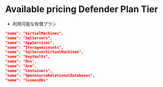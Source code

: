 # Available pricing Defender Plan Tier
* 利用可能な有償プラン
```Json
"name": "VirtualMachines",
"name": "SqlServers",
"name": "AppServices",
"name": "StorageAccounts",
"name": "SqlServerVirtualMachines",
"name": "KeyVaults",
"name": "Dns",
"name": "Arm",
"name": "Containers",
"name": "OpenSourceRelationalDatabases",
"name": "CosmosDbs"
```
